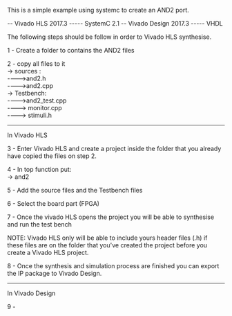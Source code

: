 This is a simple example using systemc to create an AND2 port. <br/>

-- Vivado HLS 2017.3
----- SystemC 2.1
-- Vivado Design 2017.3
----- VHDL


The following steps should be follow in order to Vivado HLS synthesise.<br/>

1 - Create a folder to contains the AND2 files<br/>

2 - copy all files to it<br/>
    -> sources : <br/>
      ---->and2.h<br/>
      ---->and2.cpp<br/>
    -> Testbench: <br/>
      ---->and2_test.cpp<br/>
      ----> monitor.cpp<br/>
      ----> stimuli.h<br/>

------------------------------------------------------------------------------------------------------
In Vivado HLS

3 - Enter Vivado HLS and create a project inside the folder that you already have copied the files on step 2.<br/>

4 - In top function put:<br/>
   -> and2<br/>

5 - Add the source files and the Testbench files<br/>

6 - Select the board part (FPGA)<br/>

7 - Once the vivado HLS opens the project you will be able to synthesise and run the test bench<br/>

NOTE: Vivado HLS only will be able to include yours header files (.h) if these files are on the folder that you've created the project before you create a Vivado HLS project.<br/>

8 - Once the synthesis and simulation process are finished you can export the IP package to Vivado Design.<br/>

------------------------------------------------------------------------------------------------------
In Vivado Design<br/>

9 - 